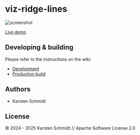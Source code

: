 # viz-ridge-lines

![screenshot](https://raw.githubusercontent.com/thi-ng/umbrella/develop/assets/examples/viz-ridge-lines.avif)

[Live demo](http://demo.thi.ng/umbrella/viz-ridge-lines/)

## Developing & building

Please refer to the instructions on the wiki:

- [Development](https://github.com/thi-ng/umbrella/wiki/Development-mode-for-examples-using-thi.ng-meta%E2%80%90css)
- [Production build](https://github.com/thi-ng/umbrella/wiki/Example-build-instructions)

## Authors

- Karsten Schmidt

## License

&copy; 2024 - 2025 Karsten Schmidt // Apache Software License 2.0
